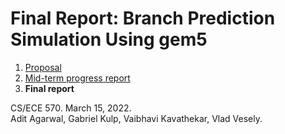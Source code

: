 # Final Report: Branch Prediction Simulation Using gem5

1. [Proposal](proposal.html)
2. [Mid-term progress report](progress.html)
3. **Final report**

CS/ECE 570. March 15, 2022.  
Adit Agarwal, Gabriel Kulp, Vaibhavi Kavathekar, Vlad Vesely.

